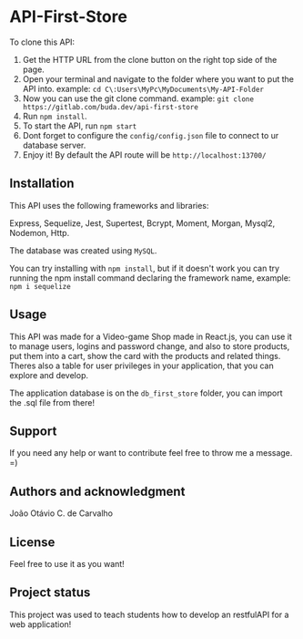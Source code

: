 # API-First-Store

To clone this API:

1. Get the HTTP URL from the clone button on the right top side of the page.
2. Open your terminal and navigate to the folder where you want to put the API into. 
   example: `cd C\:Users\MyPc\MyDocuments\My-API-Folder`
3. Now you can use the git clone command.
   example: `git clone https://gitlab.com/buda.dev/api-first-store`
4. Run `npm install`.
5. To start the API, run `npm start`
6. Dont forget to configure the `config/config.json` file to connect to ur database server.
7. Enjoy it! By default the API route will be `http://localhost:13700/`

## Installation
This API uses the following frameworks and libraries:

Express, Sequelize, Jest, Supertest, Bcrypt, Moment, Morgan, Mysql2, Nodemon, Http.

The database was created using `MySQL`.

You can try installing with `npm install`, but if it doesn't work you can try running the npm install command declaring the framework name, example: `npm i sequelize`

## Usage
This API was made for a Video-game Shop made in React.js, you can use it
to manage users, logins and password change, and also to store products,
put them into a cart, show the card with the products and related things.
Theres also a table for user privileges in your application, that you can explore and develop.

The application database is on the `db_first_store` folder, you can import the .sql file from there!

## Support
If you need any help or want to contribute feel free to throw me a message. =)

## Authors and acknowledgment

João Otávio C. de Carvalho

## License
Feel free to use it as you want!

## Project status
This project was used to teach students how to develop an restfulAPI for a web application!

